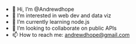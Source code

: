 - 👋 Hi, I’m @Andrewdhope
- 👀 I’m interested in web dev and data viz
- 🌱 I’m currently learning node.js
- 💞️ I’m looking to collaborate on public APIs
- 📫 How to reach me: andrewdhope@gmail.com

<!---
Andrewdhope/Andrewdhope is a ✨ special ✨ repository because its `README.md` (this file) appears on your GitHub profile.
You can click the Preview link to take a look at your changes.
--->
